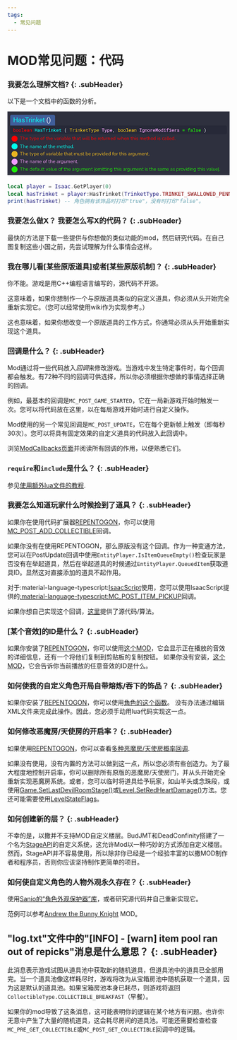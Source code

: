 ```yaml
---
tags:
  - 常见问题
---
```


# MOD常见问题：代码

### 我要怎么理解文档?</span> {: .subHeader}

以下是一个文档中的函数的分析。

![img](../images/docs_reading_guide.png)

```lua
local player = Isaac.GetPlayer(0)
local hasTrinket = player:HasTrinket(TrinketType.TRINKET_SWALLOWED_PENNY) -- 注意，第二个参数是可选的，默认值在等号后面。
print(hasTrinket) -- 角色拥有该饰品时打印"true"，没有时打印"false"。
```

### 我要怎么做X？ 我要怎么写X的代码？ {: .subHeader}

最快的方法是下载一些提供与你想做的类似功能的mod，然后研究代码。在自己图复制这些小国之前，先尝试理解为什么事情会这样。

### 我在哪儿看[某些原版道具]或者[某些原版机制]？ {: .subHeader}

你不能。游戏是用C++编程语言编写的，源代码不开源。

这意味着，如果你想制作一个与原版道具类似的自定义道具，你必须从头开始完全重新实现它。（您可以经常使用wiki作为实现参考。）

这也意味着，如果你想改变一个原版道具的工作方式，你通常必须从头开始重新实现这个道具。

### 回调是什么？ {: .subHeader}

Mod通过将一些代码放入*回调*来修改游戏。当游戏中发生特定事件时，每个回调都会触发。有72种不同的回调可供选择，所以你必须根据你想做的事情选择正确的回调。

例如，最基本的回调是`MC_POST_GAME_STARTED`，它在一局新游戏开始时触发一次。您可以将代码放在这里，以在每局游戏开始时进行自定义操作。

Mod使用的另一个常见回调是`MC_POST_UPDATE`，它在每个更新帧上触发（即每秒30次）。您可以将具有固定效果的自定义道具的代码放入此回调中。

浏览[ModCallbacks页面](../enums/ModCallbacks.md)并阅读所有回调的作用，以便熟悉它们。

### `require`和`include`是什么？ {: .subHeader}

参见[使用额外lua文件的教程](../tutorials/Using-Additional-Lua-Files.md).

### 我要怎么知道玩家什么时候捡到了道具？ {: .subHeader}

如果你在使用代码扩展器[REPENTOGON](https://repentogon.com/)，你可以使用[MC_POST_ADD_COLLECTIBLE](https://repentogon.com/enums/ModCallbacks.html#mc_post_add_collectible)回调。

如果你没有在使用REPENTOGON，那么原版没有这个回调。作为一种变通方法，您可以在PostUpdate回调中使用`EntityPlayer.IsItemQueueEmpty()`检查玩家是否没有在举起道具，然后在举起道具的时候通过`EntityPlayer.QueuedItem`获取道具ID。显然这对直接添加的道具不起作用。

对于:material-language-typescript:[IsaacScript](https://isaacscript.github.io/)使用，您可以使用IsaacScript提供的[:material-language-typescript:MC_POST_ITEM_PICKUP](https://isaacscript.github.io/docs/function-signatures-custom#mc_post_item_pickup)回调。

如果你想自己实现这个回调，[这里](https://github.com/IsaacScript/isaacscript-common/blob/main/src/callbacks/itemPickup.ts)提供了源代码/算法。

### [某个音效]的ID是什么？ {: .subHeader}

如果你安装了[REPENTOGON](https://repentogon.com/)，你可以使用[这个MOD](https://steamcommunity.com/sharedfiles/filedetails/?id=3190950157)，它会显示正在播放的音效的详细信息，还有一个将他们复制到剪贴板的复制按钮。
如果你没有安装，[这个MOD](misc/sounds-display.lua)，它会告诉你当前播放的任意音效的ID是什么。


### 如何使我的自定义角色开局自带熔炼/吞下的饰品？ {: .subHeader}

如果你安装了[REPENTOGON](https://repentogon.com/)，你可以使用[角色的这个函数](https://repentogon.com/EntityPlayer.html?h=add#addsmeltedtrinket)。
没有办法通过编辑XML文件来完成此操作。因此，您必须手动用lua代码实现这一点。


### 如何修改恶魔房/天使房的开启率？ {: .subHeader}

如果使用[REPENTOGON](https://repentogon.com)，你可以查看[多种恶魔房/天使房概率回调](https://repentogon.com/examples/DealChance.html).

如果没有使用，没有内置的方法可以做到这一点，所以您必须有些创造力。为了最大程度地控制开启率，你可以删除所有原版的恶魔房/天使房门，并从头开始完全重新实现恶魔房系统。或者，您可以临时将道具给予玩家，如山羊头或念珠段，或使用[Game.SetLastDevilRoomStage()](../Level.md#setlastdevilroomstage)或[Level.SetRedHeartDamage()](../Level.md#setredheartdamage)方法。您还可能需要使用[LevelStateFlags](../enums/LevelStateFlag.md)。

### 如何创建新的层？ {: .subHeader}

不幸的是，以撒并不支持MOD自定义楼层。BudJMT和DeadConfinity搭建了一个名为[StageAPI](https://github.com/Meowlala/BOIStageAPI15)的自定义系统，这允许Mod以一种巧妙的方式添加自定义楼层。然而，StageAPI并不容易使用，所以除非你已经是一个经验丰富的以撒MOD制作者和程序员，否则你应该坚持制作更简单的项目。

### 如何使自定义角色的人物外观永久存在？ {: .subHeader}

使用[Sanio的“角色外观保护器”库](https://steamcommunity.com/sharedfiles/filedetails/?id=2541362255)，或者研究源代码并自己重新实现它。

范例可以参考[Andrew the Bunny Knight](https://steamcommunity.com/sharedfiles/filedetails/?id=2531089854) MOD。

## "log.txt"文件中的"[INFO] - [warn] item pool ran out of repicks"消息是什么意思？ {: .subHeader}

此消息表示游戏试图从道具池中获取新的随机道具，但道具池中的道具已全部用完。当一个道具池像这样耗尽时，游戏将改为从宝箱房池中随机获取一个道具，因为这是默认的道具池。如果宝箱房池本身已耗尽，则游戏将返回`CollectibleType.COLLECTIBLE_BREAKFAST`（早餐）。

如果你的mod导致了这条消息，这可能表明你的逻辑在某个地方有问题。也许你无意中产生了大量的随机道具，这会耗尽房间的道具池。可能还需要检查检查`MC_PRE_GET_COLLECTIBLE`或`MC_POST_GET_COLLECTIBLE`回调中的逻辑。